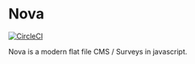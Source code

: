 # Nova

[![CircleCI](https://circleci.com/gh/gperreymond/vue-nova-cms.svg?style=shield)](https://circleci.com/gh/gperreymond/vue-nova-cms)

Nova is a modern flat file CMS / Surveys in javascript.
